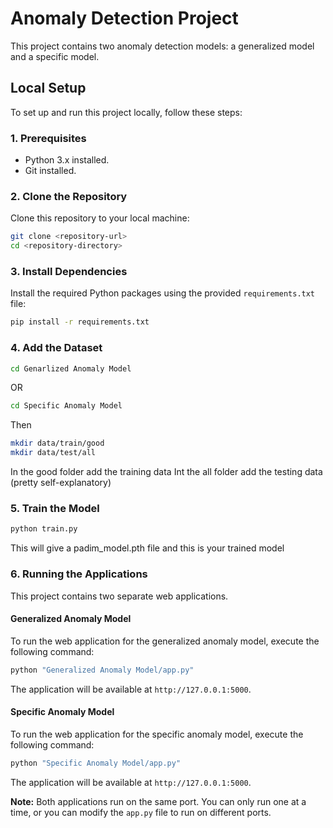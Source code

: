 # Anomaly Detection Project

This project contains two anomaly detection models: a generalized model and a specific model.

## Local Setup

To set up and run this project locally, follow these steps:

### 1. Prerequisites

-   Python 3.x installed.
-   Git installed.

### 2. Clone the Repository

Clone this repository to your local machine:

```bash
git clone <repository-url>
cd <repository-directory>
```

### 3. Install Dependencies

Install the required Python packages using the provided `requirements.txt` file:

```bash
pip install -r requirements.txt
```

### 4. Add the Dataset

```bash
cd Genarlized Anomaly Model
```
OR
```bash
cd Specific Anomaly Model
```
Then 
```bash
mkdir data/train/good
mkdir data/test/all
```
In the good folder add the training data
Int the all folder add the testing data (pretty self-explanatory)


### 5. Train the Model

```bash
python train.py
```
This will give a padim_model.pth file and this is your trained model

### 6. Running the Applications

This project contains two separate web applications.

#### Generalized Anomaly Model

To run the web application for the generalized anomaly model, execute the following command:

```bash
python "Generalized Anomaly Model/app.py"
```

The application will be available at `http://127.0.0.1:5000`.

#### Specific Anomaly Model

To run the web application for the specific anomaly model, execute the following command:

```bash
python "Specific Anomaly Model/app.py"
```

The application will be available at `http://127.0.0.1:5000`.

**Note:** Both applications run on the same port. You can only run one at a time, or you can modify the `app.py` file to run on different ports.
